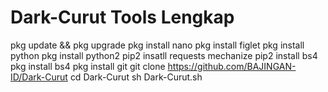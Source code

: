 # Dark-Curut Tools Lengkap
pkg update && pkg upgrade
pkg install nano
pkg install figlet
pkg install python
pkg install python2
pip2 insatll requests mechanize
pip2 install bs4
pkg install bs4
pkg install git
git clone https://github.com/BAJINGAN-ID/Dark-Curut
cd Dark-Curut
sh Dark-Curut.sh

